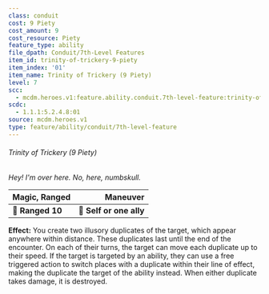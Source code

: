 ```yaml
---
class: conduit
cost: 9 Piety
cost_amount: 9
cost_resource: Piety
feature_type: ability
file_dpath: Conduit/7th-Level Features
item_id: trinity-of-trickery-9-piety
item_index: '01'
item_name: Trinity of Trickery (9 Piety)
level: 7
scc:
  - mcdm.heroes.v1:feature.ability.conduit.7th-level-feature:trinity-of-trickery-9-piety
scdc:
  - 1.1.1:5.2.4.8:01
source: mcdm.heroes.v1
type: feature/ability/conduit/7th-level-feature
---
```


###### Trinity of Trickery (9 Piety)

*Hey! I'm over here. No, here, numbskull.*

| **Magic, Ranged** |            **Maneuver** |
| ----------------- | ----------------------: |
| **📏 Ranged 10**  | **🎯 Self or one ally** |

**Effect:** You create two illusory duplicates of the target, which appear anywhere within distance. These duplicates last until the end of the encounter. On each of their turns, the target can move each duplicate up to their speed. If the target is targeted by an ability, they can use a free triggered action to switch places with a duplicate within their line of effect, making the duplicate the target of the ability instead. When either duplicate takes damage, it is destroyed.
